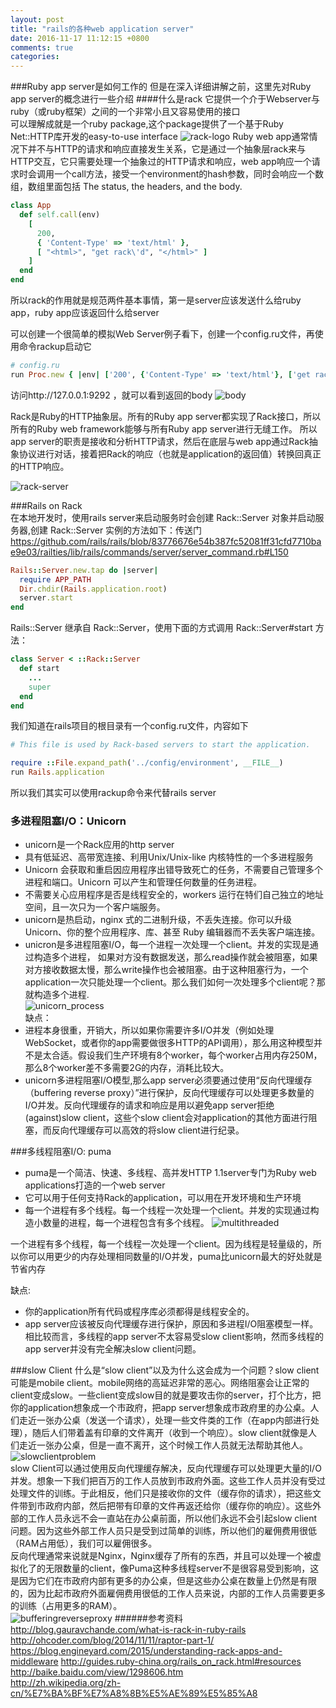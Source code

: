 ```yaml
---
layout: post
title: "rails的各种web application server"
date: 2016-11-17 11:12:15 +0800
comments: true
categories: 
---
```

###Ruby app server是如何工作的
但是在深入详细讲解之前，这里先对Ruby app server的概念进行一些介绍
####什么是rack
它提供一个介于Webserver与ruby（或ruby框架）之间的一个非常小且又容易使用的接口  
可以理解成就是一个ruby package,这个package提供了一个基于Ruby Net::HTTP库开发的easy-to-use interface
![rack-logo](http://7xjibn.com1.z0.glb.clouddn.com/rack-logo.png)
Ruby web app通常情况下并不与HTTP的请求和响应直接发生关系，它是通过一个抽象层rack来与HTTP交互，它只需要处理一个抽象过的HTTP请求和响应，web app响应一个请求时会调用一个call方法，接受一个environment的hash参数，同时会响应一个数组，数组里面包括 The status, the headers, and the body.  
```ruby
class App
  def self.call(env)
    [
      200,
      { 'Content-Type' => 'text/html' },
      [ "<html>", "get rack\'d", "</html>" ]
    ]
  end
end
```
所以rack的作用就是规范两件基本事情，第一是server应该发送什么给ruby app，ruby app应该返回什么给server  

可以创建一个很简单的模拟Web Server例子看下，创建一个config.ru文件，再使用命令rackup启动它
```ruby
# config.ru
run Proc.new { |env| ['200', {'Content-Type' => 'text/html'}, ['get rack\'d']] }
```
访问http://127.0.0.1:9292 ，就可以看到返回的body
![body](http://7xjibn.com1.z0.glb.clouddn.com/FAFD25AD-7D90-4986-A499-CEBC456798E4.png)

Rack是Ruby的HTTP抽象层。所有的Ruby app server都实现了Rack接口，所以所有的Ruby web framework能够与所有Ruby app server进行无缝工作。
所以app server的职责是接收和分析HTTP请求，然后在底层与web app通过Rack抽象协议进行对话，接着把Rack的响应（也就是application的返回值）转换回真正的HTTP响应。

![rack-server](http://7xjibn.com1.z0.glb.clouddn.com/rack.jpg)


###Rails on Rack  
在本地开发时，使用rails server来启动服务时会创建 Rack::Server 对象并启动服务器,创建 Rack::Server 实例的方法如下：传送门
https://github.com/rails/rails/blob/83776676e54b387fc52081ff31cfd7710bae9e03/railties/lib/rails/commands/server/server_command.rb#L150
```ruby
Rails::Server.new.tap do |server|
  require APP_PATH
  Dir.chdir(Rails.application.root)
  server.start
end
```
Rails::Server 继承自 Rack::Server，使用下面的方式调用 Rack::Server#start 方法：
```ruby
class Server < ::Rack::Server
  def start
    ...
    super
  end
end
```
我们知道在rails项目的根目录有一个config.ru文件，内容如下
```ruby
# This file is used by Rack-based servers to start the application.

require ::File.expand_path('../config/environment', __FILE__)
run Rails.application
```
所以我们其实可以使用rackup命令来代替rails server   

### 多进程阻塞I/O：Unicorn
*  unicorn是一个Rack应用的http server
*  具有低延迟、高带宽连接、利用Unix/Unix-like 内核特性的一个多进程服务  
*  Unicorn 会获取和重启因应用程序出错导致死亡的任务，不需要自己管理多个进程和端口。Unicorn 可以产生和管理任何数量的任务进程。 
*  不需要关心应用程序是否是线程安全的，workers 运行在特们自己独立的地址空间，且一次只为一个客户端服务。  
*  unicorn是热启动，nginx 式的二进制升级，不丢失连接。你可以升级 Unicorn、你的整个应用程序、库、甚至 Ruby 编辑器而不丢失客户端连接。 
*  unicron是多进程阻塞I/O，每一个进程一次处理一个client。并发的实现是通过构造多个进程，
如果对方没有数据发送，那么read操作就会被阻塞，如果对方接收数据太慢，那么write操作也会被阻塞。由于这种阻塞行为，一个application一次只能处理一个client。那么我们如何一次处理多个client呢？那就构造多个进程.  
![unicorn_process](http://7xjibn.com1.z0.glb.clouddn.com/multi-process-io.jpg)  
缺点：  
*  进程本身很重，开销大，所以如果你需要许多I/O并发（例如处理WebSocket，或者你的app需要做很多HTTP的API调用），那么用这种模型并不是太合适。假设我们生产环境有8个worker，每个worker占用内存250M，那么8个worker差不多需要2G的内存，消耗比较大。   
*  unicorn多进程阻塞I/O模型,那么app server必须要通过使用“反向代理缓存（buffering reverse proxy）”进行保护，反向代理缓存可以处理更多数量的I/O并发。反向代理缓存的请求和响应是用以避免app server拒绝(against)slow client，这些个slow client会对application的其他方面进行阻塞，而反向代理缓存可以高效的将slow client进行纪录。 

###多线程阻塞I/O: puma
*  puma是一个简洁、快速、多线程、高并发HTTP 1.1server专门为Ruby web applications打造的一个web server
*  它可以用于任何支持Rack的application，可以用在开发环境和生产环境
*  每一个进程有多个线程。每一个线程一次处理一个client。并发的实现通过构造小数量的进程，每一个进程包含有多个线程。
![multithreaded](http://7xjibn.com1.z0.glb.clouddn.com/multithreaded-io.jpg)  

一个进程有多个线程，每一个线程一次处理一个client。因为线程是轻量级的，所以你可以用更少的内存处理相同数量的I/O并发，puma比unicorn最大的好处就是节省内存  

缺点:  

*  你的application所有代码或程序库必须都得是线程安全的。
*  app server应该被反向代理缓存进行保护，原因和多进程I/O阻塞模型一样。相比较而言，多线程的app server不太容易受slow client影响，然而多线程的app server并没有完全解决slow client问题。

###slow Client
什么是“slow client”以及为什么这会成为一个问题？slow client可能是mobile client。mobile网络的高延迟非常的恶心。网络阻塞会让正常的client变成slow。一些client变成slow目的就是要攻击你的server，打个比方，把你的application想象成一个市政府，把app server想象成市政府里的办公桌。人们走近一张办公桌（发送一个请求），处理一些文件类的工作（在app内部进行处理），随后人们带着盖有印章的文件离开（收到一个响应）。slow client就像是人们走近一张办公桌，但是一直不离开，这个时候工作人员就无法帮助其他人。  
![slowclientproblem](http://7xjibn.com1.z0.glb.clouddn.com/slowclientproblem.jpg)  
slow Client可以通过使用反向代理缓存解决，反向代理缓存可以处理更大量的I/O并发。想象一下我们把百万的工作人员放到市政府外面。这些工作人员并没有受过处理文件的训练。于此相反，他们只是接收你的文件（缓存你的请求），把这些文件带到市政府内部，然后把带有印章的文件再返还给你（缓存你的响应）。这些外部的工作人员永远不会一直站在办公桌前面，所以他们永远不会引起slow client问题。因为这些外部工作人员只是受到过简单的训练，所以他们的雇佣费用很低（RAM占用低），我们可以雇佣很多。  
反向代理通常来说就是Nginx，Nginx缓存了所有的东西，并且可以处理一个被虚拟化了的无限数量的client，像Puma这种多线程server不是很容易受到影响，这是因为它们在市政府内部有更多的办公桌，但是这些办公桌在数量上仍然是有限的，因为比起市政府外面雇佣费用很低的工作人员来说，内部的工作人员需要更多的训练（占用更多的RAM）。  
![bufferingreverseproxy](http://7xjibn.com1.z0.glb.clouddn.com/bufferingreverseproxy.jpg)
######参考资料  
http://blog.gauravchande.com/what-is-rack-in-ruby-rails
http://ohcoder.com/blog/2014/11/11/raptor-part-1/
https://blog.engineyard.com/2015/understanding-rack-apps-and-middleware
http://guides.ruby-china.org/rails_on_rack.html#resources  
http://baike.baidu.com/view/1298606.htm  
http://zh.wikipedia.org/zh-cn/%E7%BA%BF%E7%A8%8B%E5%AE%89%E5%85%A8  
